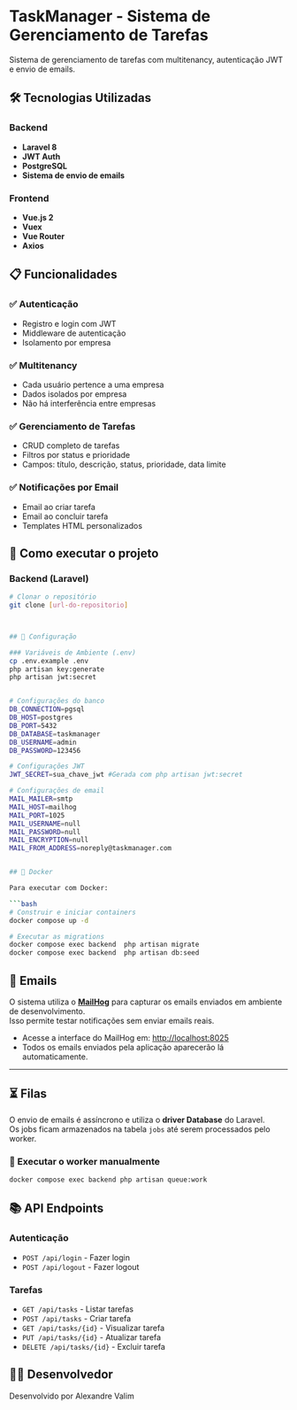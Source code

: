 # TaskManager - Sistema de Gerenciamento de Tarefas

Sistema de gerenciamento de tarefas com multitenancy, autenticação JWT e envio de emails.

## 🛠 Tecnologias Utilizadas

### Backend

- **Laravel 8**
- **JWT Auth**
- **PostgreSQL**
- **Sistema de envio de emails**

### Frontend

- **Vue.js 2**
- **Vuex**
- **Vue Router**
- **Axios**

## 📋 Funcionalidades

### ✅ Autenticação

- Registro e login com JWT
- Middleware de autenticação
- Isolamento por empresa

### ✅ Multitenancy

- Cada usuário pertence a uma empresa
- Dados isolados por empresa
- Não há interferência entre empresas

### ✅ Gerenciamento de Tarefas

- CRUD completo de tarefas
- Filtros por status e prioridade
- Campos: título, descrição, status, prioridade, data limite

### ✅ Notificações por Email

- Email ao criar tarefa
- Email ao concluir tarefa
- Templates HTML personalizados

## 🚀 Como executar o projeto

### Backend (Laravel)

````bash
# Clonar o repositório
git clone [url-do-repositorio]



## 🔧 Configuração

### Variáveis de Ambiente (.env)
cp .env.example .env
php artisan key:generate
php artisan jwt:secret


# Configurações do banco
DB_CONNECTION=pgsql
DB_HOST=postgres
DB_PORT=5432
DB_DATABASE=taskmanager
DB_USERNAME=admin
DB_PASSWORD=123456

# Configurações JWT
JWT_SECRET=sua_chave_jwt #Gerada com php artisan jwt:secret

# Configurações de email
MAIL_MAILER=smtp
MAIL_HOST=mailhog
MAIL_PORT=1025
MAIL_USERNAME=null
MAIL_PASSWORD=null
MAIL_ENCRYPTION=null
MAIL_FROM_ADDRESS=noreply@taskmanager.com


## 🐳 Docker

Para executar com Docker:

```bash
# Construir e iniciar containers
docker compose up -d

# Executar as migrations
docker compose exec backend  php artisan migrate
docker compose exec backend  php artisan db:seed

````

## 📧 Emails

O sistema utiliza o **[MailHog](https://github.com/mailhog/MailHog)** para capturar os emails enviados em ambiente de desenvolvimento.  
Isso permite testar notificações sem enviar emails reais.

- Acesse a interface do MailHog em: [http://localhost:8025](http://localhost:8025)
- Todos os emails enviados pela aplicação aparecerão lá automaticamente.

---

## ⏳ Filas

O envio de emails é assíncrono e utiliza o **driver Database** do Laravel.  
Os jobs ficam armazenados na tabela `jobs` até serem processados pelo worker.

### 🔹 Executar o worker manualmente

```bash
docker compose exec backend php artisan queue:work

```

## 📚 API Endpoints

### Autenticação

- `POST /api/login` - Fazer login
- `POST /api/logout` - Fazer logout

### Tarefas

- `GET /api/tasks` - Listar tarefas
- `POST /api/tasks` - Criar tarefa
- `GET /api/tasks/{id}` - Visualizar tarefa
- `PUT /api/tasks/{id}` - Atualizar tarefa
- `DELETE /api/tasks/{id}` - Excluir tarefa

## 👨‍💻 Desenvolvedor

Desenvolvido por Alexandre Valim

```

```
